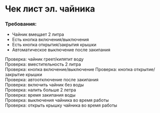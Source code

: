 # Чек лист эл. чайника
### Требования: 
- Чайник вмещает 2 литра   
- Есть кнопка включения/выключения   
- Есть кнопка открытия/закрытия крышки   
- Автоматическое выключение после закипания   

Проверка: чайник греет/кипятит воду   
Проверка: вместительность 2 литра   
Проверка: кнопка включение/выключение
Проверка: кнопка открытие/закрытие крышки    
Проверка: автоотключение после закипания   
Проверка: включить чайник без воды   
Проверка: налить больше 2 летра    
Проверка: время закипания воды    
Проверка: выключения чайника во время работы    
Проверка: открыть крышку чайника во время работы   
